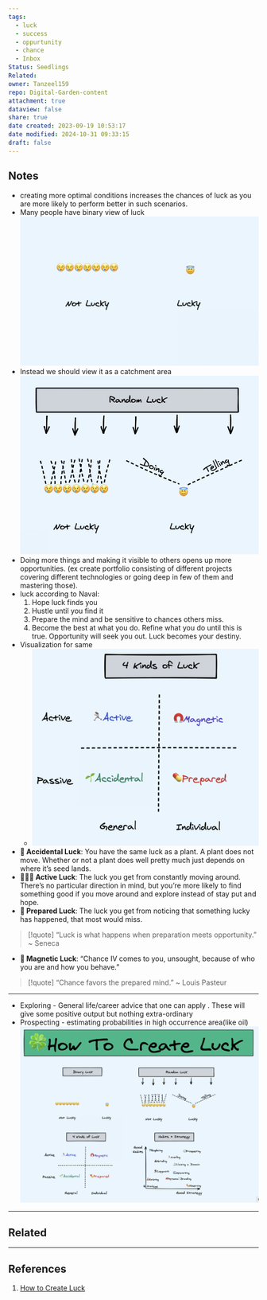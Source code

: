 ```yaml
---
tags:
  - luck
  - success
  - oppurtunity
  - chance
  - Inbox
Status: Seedlings
Related: 
owner: Tanzeel159
repo: Digital-Garden-content
attachment: true
dataview: false
share: true
date created: 2023-09-19 10:53:17
date modified: 2024-10-31 09:33:15
draft: false
---
```

## Notes
- creating more optimal conditions increases the chances of luck as you are more likely to perform better in such scenarios. 
- Many people have binary view of luck ![450](./Attachments/Pasted%20image%2020230508172036.png)
- Instead we should view it as a catchment area ![450](./Attachments/Pasted%20image%2020230508172127.png)
- Doing more things and making it visible to others opens up more opportunities. (ex create portfolio consisting of different projects covering different technologies or going deep in few of them and mastering those). 
- luck according to Naval: 
	1) Hope luck finds you
	2) Hustle until you find it
	3) Prepare the mind and be sensitive to chances others miss.
	4) Become the best at what you do. Refine what you do until this is true. Opportunity will seek you out. Luck becomes your destiny.
- Visualization for same
	- ![400](./Attachments/Pasted%20image%2020230508172624.png)
- **🌱 Accidental Luck**: You have the same luck as a plant. A plant does not move. Whether or not a plant does well pretty much just depends on where it’s seed lands.
- **🏃🏽‍♀️ Active Luck**: The luck you get from constantly moving around. There’s no particular direction in mind, but you’re more likely to find something good if you move around and explore instead of stay put and hope.
- **💊 Prepared Luck**: The luck you get from noticing that something lucky has happened, that most would miss.
> [!quote]
> “Luck is what happens when preparation meets opportunity.” ~ Seneca

- **🧲 Magnetic Luck**: “Chance IV comes to you, unsought, because of who you are and how you behave.”
> [!quote]
> “Chance favors the prepared mind.” ~ Louis Pasteur
---
- Exploring - General life/career advice that one can apply . These will give some positive output but nothing extra-ordinary
- Prospecting - estimating probabilities in high occurrence area(like oil)
![450](./Attachments/Pasted%20image%2020230508174005.png)

---
## Related



---
## References

1) [How to Create Luck](https://www.swyx.io/create-luck)